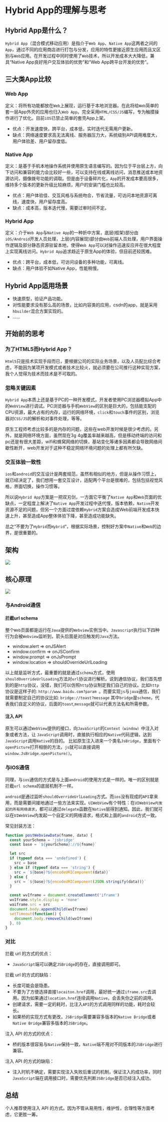 # Hybrid App的理解与思考

## Hybrid App是什么？

`Hybrid App`（混合模式移动应用）是指介于`Web App`、`Native App`这两者之间的`App`，通过不同的应用商店进行打包与分发，应用的特性更接近原生应用而且又区别与`Web`应用。在开发过程中同时使用了`Web`技术，所以开发成本大大降低，兼具“Native App良好用户交互体验的优势”和“Web App跨平台开发的优势”。

## 三大类App比较
### Web App
定义：将所有功能都放在`Web`上展现，运行基于本地浏览器。在此将给`Web`简单的套一层App外壳的应用也归入`Web App`。完全采用`HTML/CSS/JS`编写，专为触摸操作进行了优化。目前`iOS`已禁止简单的套壳App上架。
- 优点：开发速度快，跨平台，成本低，实时迭代无需用户更新。
- 缺点：网络速度要求高无法离线、服务器压力大，系统级别API调用难度大，用户体验差、用户留存度低。

### Native App
定义：是基于手机本地操作系统并使用原生语言编写的。因为位于平台层上方，向下访问和兼容的能力会比较好一些，可以支持在线或离线访问，消息推送或本地资源访问，摄像拨号功能的调取。但是由于设备碎片化，`App`的开发成本要高很多，维持多个版本的更新升级比较麻烦，用户的安装门槛也比较高。
- 优点：用户体验佳、交互风格与系统吻合，节省流量，可访问本地资源可离线，速度快，用户留存度高。
- 缺点：成本高，版本迭代慢，需要过审时间不定。

### Hybrid App
定义：介于`Web App`与`Native App`的一种折中方案，底层(框架)部分由`iOS/Android`开发人员处理，上层(内容展现)部分由`Web`前端人员处理，用户界面操作逻辑及部分静态资源驻留本地，使得`Web App`可以对操作迅速反应并在很大程度上实现离线访问。`Hybrid App`追求趋近于原生App的体验，但目前还较困难。
- 优点：跨平台，成本低，可访问设备的多种功能，可离线。
- 缺点：用户体验不如Native App，性能稍慢。

## Hybrid App适用场景
- 快速原型，验证产品功能。
- 对性能要求没有那么高的场景，比如内容类的应用，csdn的app，就是采用`hbuilder`混合方案实现的。
- ......

## 开始前的思考
### 为了HTML5而Hybrid App？
`Html5`只是技术实现手段而已，要根据公司的实际业务场景，以及人员配比综合考虑，不能因为某项开发模式或者技术比较火，就必须要在公司推行这种实现方案，我个人觉得为技术而技术是不可取的。
### 忽略关键因素
`Hybrid App`本质上还是基于PC的一种开发模式，开发者使用PC浏览器模拟App中的`WebView`进行调试。PC浏览器与手机`WebView`的区别是巨大的，包括能支配的CPU资源，最大占有的内存，运行的网络环境，`click`和`touch`事件的区别，浏览器对`CSS/JS`的解析和对事件处理，等等。

原生工程师考虑比较多的是内存的问题，这些在web开发时候是很少考虑的。另外，就是网络环境方面，虽然现在3g 4g覆盖率越来越高，但是移动终端的访问和pc还是有很大差距，wifi和蜂窝网络的切换，基站变化等诸多因素都会导致网络间歇性断开，web开发对于这种不稳定网络环境问题的处理上都有所欠缺。
### 交互体验一致性
`ios`和`android`的交互设计是两套规范，虽然有相似的地方，但是从操作习惯上，就已经决定了，我们想用一套交互设计，适配两个平台是很难的，包括包括视觉风格，界面切换，操作习惯等。

所以说`Hybrid App`方案是一把双刃剑，一方面它平衡了`Native App`和`Web`页面的优缺点，一定程度上解决了`Native App`开发过程中迭代慢，版本依赖，`Native`开发资源不足的问题，但另一个方面过度依赖`Hybrid`方案会造成Web前端开发成本快速上升，甚至造成App整体体验下降，甚至造成功能缺失。

总之“不要为了`Hybrid`而`Hybrid`“，根据实际场景，控制好方案中`Native`和`Web`的边界，是很重要的。

## 架构

![](./img/framework.png)

## 核心原理

![](./img/jsbridge.jpg)

### 与Android通信
#### 拦截url schema
整个`Web`页面都是运行在`Java`提供的`Webview`实例当中。`Javascript`执行以下四种行为会被`Webview`监听到，箭头后面是对应触发的`Java`方法。

- window.alert => onJSAlert
- window.confirm => onJSConfirm
- window.prompt => onJsPrompt
- window.location => shouldOverrideUrlLoading

以上就是监听方式，最重要的就是通过`schema`方式，使用`shouldOverrideUrlLoading`方法对`url`协议进行解析。说到通信协议，我们首先想到的是`http`协议，没错，我们可以仿照`http`协议制定我们自己的协议。比如`http`协议是这样子的: `http://www.baidu.com?param `。而要实现`js`与`java`通信，我们就需要制定自己的协议比如: `bridge://toast?message` 其中`bridge`是`scheme`，代表我们自定义的协议，后面的`toast`,`message`就可以代表方法名和所需参数。

#### 注入 API
原生可以通过`WebView`提供的接口，向`JavaScript`的`Context（window）`中注入对象或者方法，让 `JavaScript`调用时，直接执行相应的`Native`代码逻辑，达到`JavaScript`调用`Native`的目的。
比如原生注入进来一个类名`JsBridge`，里面有个`openPicture`打开相册的方法，`js`就可以直接调用`window.JsBridge.openPicture()`。

### 与IOS通信
同理，与`ios`通信的方式是与上面`android`的使用方式是一样的。唯一的区别就是拦截`url schema`的底层机制不一样。

`android`是通过监听`shouldOverrideUrlLoading`方式。而`ios`没有现成的`API`拿来用，而是需要间接地通过一些方法来实现。`UIWebView`有个特性：在`UIWebView内发起的所有网络请求`，都可以通过`delegate`函数在`Native`层得到通知。因此，我们就可以在`UIWebView`内发起一个自定义的网络请求，格式和上面的`android`方式一致。

常见封装方法：
```js
function postWebviewData(fname, data) {
  const yourSchema = 'jsbridge'
  const base = `${yourSchema}://${fname}`

  let src
  if (typeof data === 'undefined') {
    src = base
  } else if (typeof data === 'string') {
    src = `${base}?${encodeURIComponent(data)}`
  } else {
    src = `${base}?${encodeURIComponent(JSON.stringify(data))}`
  }

  const wvIframe = document.createElement('iframe')
  wvIframe.style.display = 'none'
  waiframe.src = src
  document.body.appendChild(wvIframe)
  setTimeout(function() {
    document.body.removeChild(wvIframe)
  }, 0)
}
```

### 对比

拦截 url 的方式的优点：
- `JavaScript`端可以确定`JSBridge`的存在，直接调用即可。

拦截 url 的方式的缺陷：
- 长度可能会是隐患。
- 不要为了方便选择直接`locaiton.href`调用，最好统一通过`iframe.src`去调用。因为如果通过`location.href`连续调用`Native`，会丢失你之前的调用。
- 创建请求，需要一定的耗时，比注入`API`的方式调用同样的功能，耗时会较长。
- 如果桥的实现方式有更改，`JSBridge`需要兼容多版本的`Native Bridge`或者`Native Bridge`兼容多版本的`JSBridge`。

注入 API 的方式的优点：
- 桥的版本很容易与`Native`保持一致，`Native`端不用对不同版本的`JSBridge`进行兼容。

注入 API 的方式的缺陷：
- 注入时机不确定，需要实现注入失败后重试的机制，保证注入的成功率，同时`JavaScript`端在调用接口时，需要优先判断`JSBridge`是否已经注入成功。

## 总结

个人推荐使用注入 API 的方式。因为不管从易用性，维护性，合理性等方面考虑，它更胜一筹。
